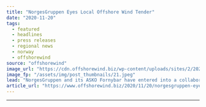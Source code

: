 ```yaml
---
title: "NorgesGruppen Eyes Local Offshore Wind Tender"
date: "2020-11-20"
tags: 
  - featured
  - headlines
  - press releases
  - regional news
  - norway
  - offshorewind
source: "offshorewind"
image_url: "https://cdn.offshorewind.biz/wp-content/uploads/sites/2/2020/11/20095051/Norwegian-Trio-Eyes-Local-Offshore-Wind-Tender.jpeg"
image_fp: "/assets/img/post_thumbnails/21.jpeg"
lead: "NorgesGruppen and its ASKO Fornybar have entered into a collaboration with Norseman Wind to"
article_url: "https://www.offshorewind.biz/2020/11/20/norgesgruppen-eyes-local-offshore-wind-tender/"
---
```


---
